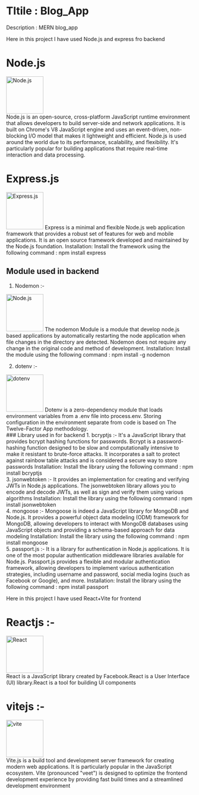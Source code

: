  # TItile : Blog_App
 Description : MERN blog_app 

Here in this project I have used Node.js and express fro backend 
# Node.js
<img src="https://github.com/r33waz/Blog_App/assets/102170949/7e1fb34b-4387-4f0d-87af-250938b056c7](https://www.google.com/imgres?imgurl=https%3A%2F%2Fupload.wikimedia.org%2Fwikipedia%2Fcommons%2Fthumb%2Fd%2Fd9%2FNode.js_logo.svg%2F1200px-Node.js_logo.svg.png&tbnid=p4KPvBjdVQRk5M&vet=12ahUKEwjBnc___P6BAxWV7jgGHQHTAAMQMygAegQIARBu..i&imgrefurl=https%3A%2F%2Fen.wikipedia.org%2Fwiki%2FNode.js&docid=r3FvjQMmVeiXMM&w=1200&h=734&itg=1&q=node%20js&client=firefox-b-d&ved=2ahUKEwjBnc___P6BAxWV7jgGHQHTAAMQMygAegQIARBu)https://www.google.com/imgres?imgurl=https%3A%2F%2Fupload.wikimedia.org%2Fwikipedia%2Fcommons%2Fthumb%2Fd%2Fd9%2FNode.js_logo.svg%2F1200px-Node.js_logo.svg.png&tbnid=p4KPvBjdVQRk5M&vet=12ahUKEwjBnc___P6BAxWV7jgGHQHTAAMQMygAegQIARBu..i&imgrefurl=https%3A%2F%2Fen.wikipedia.org%2Fwiki%2FNode.js&docid=r3FvjQMmVeiXMM&w=1200&h=734&itg=1&q=node%20js&client=firefox-b-d&ved=2ahUKEwjBnc___P6BAxWV7jgGHQHTAAMQMygAegQIARBu" alt="Node.js" wigth=100px height=100px/>
<br>
Node.js is an open-source, cross-platform JavaScript runtime environment that allows developers to build server-side and network applications. It is built on Chrome's V8 JavaScript engine and uses an event-driven, non-blocking I/O model that makes it lightweight and efficient. Node.js is used around the world due to its performance, scalability, and flexibility. It's particularly popular for building applications that require real-time interaction and data processing.

# Express.js
<img src="(https://miro.medium.com/v2/resize:fit:680/1*7G9vb_q5MA8_C_8HtwMfqw.png)" alt="Express.js" wigth=100px height=100px/>
Express is a minimal and flexible Node.js web application framework that provides a robust set of features for web and mobile applications. It is an open source framework developed and maintained by the Node.js foundation.
Installation: Install the framework using the following command : npm install express

## Module used in backend
1. Nodemon :-
<img src="https://encrypted-tbn0.gstatic.com/images?q=tbn:ANd9GcSWSB0CxlDgiD3nh5mKIj25x53UOBSCCpN8r-e8Ays6&s" alt="Node.js" wigth=100px height=100px />
   The nodemon Module is a module that develop node.js based applications by automatically restarting the node application when file changes in the directory are detected.
   Nodemon does not require any change in the original code and method of development.
   Installation: Install the module using the following command : npm install -g nodemon
   
2. dotenv :-
<img src="https://raw.githubusercontent.com/motdotla/dotenv/master/dotenv.svg" alt="dotenv" wigth=100px height=100px />
   Dotenv is a zero-dependency module that loads environment variables from a .env file into process.env.
   Storing configuration in the environment separate from code is based on The Twelve-Factor App methodology.
   <br>
### Library used in for backend
1. bcryptjs :-
   It's a JavaScript library that provides bcrypt hashing functions for passwords. Bcrypt is a password-hashing function designed to be slow and computationally intensive
   to make it resistant to brute-force attacks. It incorporates a salt to protect against rainbow table attacks and is considered a secure way to store passwords
   Installation: Install the library using the following command : npm install bcryptjs
   <br>
3. jsonwebtoken :-
    It provides an implementation for creating and verifying JWTs in Node.js applications. The jsonwebtoken library allows you to encode and decode JWTs, as well as sign and verify them using various algorithms
    Installation: Install the library using the following command : npm install jsonwebtoken
   <br>
4. mongoose :-
   Mongoose is indeed a JavaScript library for MongoDB and Node.js. It provides a powerful object data modeling (ODM) framework for MongoDB, allowing developers to interact with MongoDB databases using JavaScript objects
   and providing a schema-based approach for data modeling
   Installation: Install the library using the following command : npm install mongoose
   <br>
5. passport.js :-
    It is a library for authentication in Node.js applications. It is one of the most popular authentication middleware libraries available for Node.js. Passport.js provides a flexible and modular authentication framework,
   allowing developers to implement various authentication strategies, including username and password, social media logins (such as Facebook or Google), and more.
   Installation: Install the library using the following command : npm install passport


Here in this project I have used React+Vite for frontend

# Reactjs :- 
<img src="https://github.com/r33waz/Blog_App/assets/102170949/38b859f3-41d8-4b15-a45c-bcaa2ffdc33c" alt="React" wigth=100px height=100px />
<br>
React is a JavaScript library created by Facebook.React is a User Interface (UI) library.React is a tool for building UI components

# vitejs :-
<img src="https://github.com/r33waz/Blog_App/assets/102170949/f8b03c2d-8b6e-49c7-8990-c8d8437fa756" alt="vite" wigth=100px height=100px/>
<br>
Vite.js is a build tool and development server framework for creating modern web applications. It is particularly popular in the JavaScript ecosystem. Vite (pronounced "veet") is designed to optimize the frontend development experience by providing fast build times and a streamlined development environment
